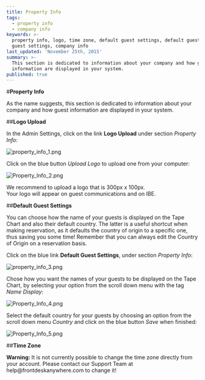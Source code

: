 ```yaml
---
title: Property Info
tags:
  - property info
  - company info
keywords: >-
  property info, logo, time zone, default guest settings, default guest county,
  guest settings, company info
last_updated: 'November 25th, 2015'
summary: >-
  This section is dedicated to information about your company and how guest
  information are displayed in your system.
published: true
---
```









#**Property Info**  

As the name suggests, this section is dedicated to information about your company and how guest information are displayed in your system.  

##**Logo Upload**  

 In the Admin Settings, click on the link **Logo Upload** under section _Property Info_:  
 


![property_info_1.png]({{site.baseurl}}/images/property_info_1.png)

 

 Click on the blue button _Upload Logo_ to upload one from your computer:  

![Property_Info_2.png]({{site.baseurl}}/images/Property_Info_2.png)




We recommend to upload a logo that is 300px x 100px.  
Your logo will appear on guest communications and on IBE.  



##**Default Guest Settings**  



You can choose how the name of your guests is displayed on the Tape Chart and also their default country. The latter is a useful shortcut when making reservation, as it defaults the country of origin to a specific one, thus saving you some time! Remember that you can always edit the Country of Origin on a reservation basis.  

 Click on the blue link **Default Guest Settings**, under section _Property Info_:  
 


![property_info_3.png]({{site.baseurl}}/images/property_info_3.png)



 
  Chose how you want the names of your guests to be displayed on the Tape Chart, by selecting your option from the scroll down menu with the tag _Name Display_:  
  
![Property_Info_4.png]({{site.baseurl}}/images/Property_Info_4.png)

  
  Select the default country for your guests by choosing an option from the scroll down menu _Country_ and click on the blue button _Save_ when finished:  
  
![Property_Info_5.png]({{site.baseurl}}/images/Property_Info_5.png)


   

##**Time Zone**  
  
<div class="alert alert-danger" role="alert"><i class="fa fa-exclamation-circle"></i> <b>Warning: </b>It is not currently possible to change the time zone directly from your account. Please contact our Support Team at help@frontdeskanywhere.com to change it!
